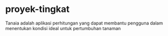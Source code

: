 # proyek-tingkat
Tanaia adalah aplikasi perhitungan yang dapat membantu pengguna dalam menentukan kondisi ideal untuk pertumbuhan tanaman 
